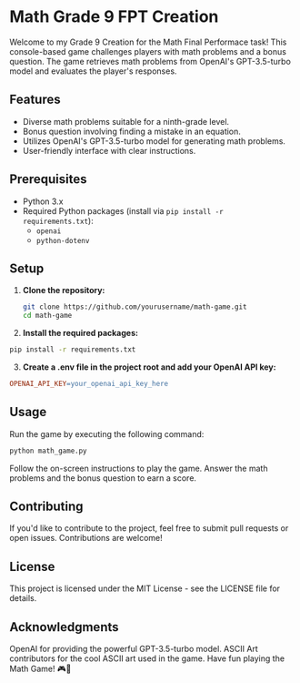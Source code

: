 # Math Grade 9 FPT Creation

Welcome to my Grade 9 Creation for the Math Final Performace task! This console-based game challenges players with math problems and a bonus question. The game retrieves math problems from OpenAI's GPT-3.5-turbo model and evaluates the player's responses.

## Features

- Diverse math problems suitable for a ninth-grade level.
- Bonus question involving finding a mistake in an equation.
- Utilizes OpenAI's GPT-3.5-turbo model for generating math problems.
- User-friendly interface with clear instructions.

## Prerequisites

- Python 3.x
- Required Python packages (install via `pip install -r requirements.txt`):
  - `openai`
  - `python-dotenv`

## Setup

1. **Clone the repository:**

   ```bash
   git clone https://github.com/yourusername/math-game.git
   cd math-game
   ```
2. **Install the required packages:**

```bash
pip install -r requirements.txt
```
3. **Create a .env file in the project root and add your OpenAI API key:**

```makefile
OPENAI_API_KEY=your_openai_api_key_here
```

## Usage
Run the game by executing the following command:

```bash
python math_game.py
```

Follow the on-screen instructions to play the game. Answer the math problems and the bonus question to earn a score.

## Contributing
If you'd like to contribute to the project, feel free to submit pull requests or open issues. Contributions are welcome!

## License
This project is licensed under the MIT License - see the LICENSE file for details.

## Acknowledgments
OpenAI for providing the powerful GPT-3.5-turbo model.
ASCII Art contributors for the cool ASCII art used in the game.
Have fun playing the Math Game! 🎮🧠